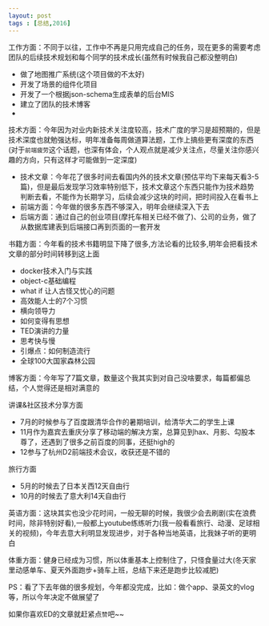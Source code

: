 ```yaml
---
layout: post
tags : [总结,2016]
---
```


工作方面：不同于以往，工作中不再是只用完成自己的任务，现在更多的需要考虑团队的后续技术规划和每个同学的技术成长(虽然有时候我自己都没整明白)

* 做了地图推广系统(这个项目做的不太好)
* 开发了场景的组件化项目
* 开发了一个根据json-schema生成表单的后台MIS
* 建立了团队的技术博客
* 

技术方面：今年因为对业内新技术关注度较高，技术广度的学习是超预期的，但是技术深度也就勉强达标，明年准备每周做道算法题，工作上搞些更有深度的东西(对于`前端疲劳`这个话题，也深有体会，个人观点就是减少关注点，尽量关注你感兴趣的方向，只有这样才可能做到一定深度)

* 技术文章：今年花了很多时间去看国内外的技术文章(预估平均下来每天看3-5篇)，但是最后发现学习效率特别低下，技术文章这个东西只能作为技术趋势判断去看，不能作为长期学习，后续会减少这块的时间，把时间投入在看书上
* 前端方面：今年做的很多东西不够深入，明年会继续深入下去
* 后端方面：通过自己的创业项目(摩托车相关已经不做了)、公司的业务，做了从数据库建表到后端接口再到页面的一套开发


书籍方面：今年看的技术书籍明显下降了很多,方法论看的比较多,明年会把看技术文章的部分时间转移到这上面
* docker技术入门与实践
* object-c基础编程
* what if 让人古怪又忧心的问题
* 高效能人士的7个习惯
* 横向领导力
* 如何变得有思想
* TED演讲的力量
* 思考快与慢
* 引爆点：如何制造流行
* 全球100大国家森林公园

博客方面：今年写了7篇文章，数量这个我其实到对自己没啥要求，每篇都偏总结，个人觉得还是相对满意的

讲课&社区技术分享方面

* 7月的时候参与了百度跟清华合作的暑期培训，给清华大二的学生上课
* 11月作为嘉宾去重庆分享了移动端的解决方案，总算见到hax、月影、勾股本尊了，还遇到了很多之前百度的同事，还挺high的
* 12参与了杭州D2前端技术会议，收获还是不错的

旅行方面

* 5月的时候去了日本关西12天自由行
* 10月的时候去了意大利14天自由行

英语方面：这块其实也没少花时间，一般无聊的时候，我很少会去刷剧(实在浪费时间，除非特别好看),一般都上youtube练练听力(我一般看看旅行、动漫、足球相关的视频)，今年去意大利明显发现进步，对于各种当地英语，比我妹子听的更明白

体重方面：健身已经成为习惯，所以体重基本上控制住了，只怪食量过大(冬天家里动感单车、夏天外面跑步+骑车上班，总结下来还是跑步比较减肥)


PS：看了下去年做的很多规划，今年都没完成，比如：做个app、录英文的vlog等，所以今年决定不做展望了

如果你喜欢ED的文章就赶紧点`赞`吧~~


